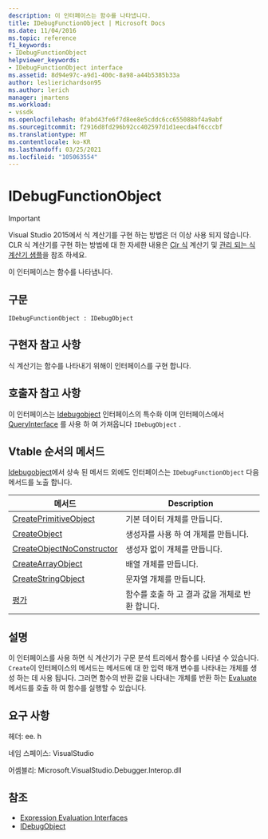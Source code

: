```yaml
---
description: 이 인터페이스는 함수를 나타냅니다.
title: IDebugFunctionObject | Microsoft Docs
ms.date: 11/04/2016
ms.topic: reference
f1_keywords:
- IDebugFunctionObject
helpviewer_keywords:
- IDebugFunctionObject interface
ms.assetid: 8d94e97c-a9d1-400c-8a98-a44b5385b33a
author: leslierichardson95
ms.author: lerich
manager: jmartens
ms.workload:
- vssdk
ms.openlocfilehash: 0fabd43fe6f7d8ee8e5cddc6cc655088bf4a9abf
ms.sourcegitcommit: f2916d8fd296b92cc402597d1d1eecda4f6cccbf
ms.translationtype: MT
ms.contentlocale: ko-KR
ms.lasthandoff: 03/25/2021
ms.locfileid: "105063554"
---
```

# <a name="idebugfunctionobject"></a>IDebugFunctionObject
> [!IMPORTANT]
> Visual Studio 2015에서 식 계산기를 구현 하는 방법은 더 이상 사용 되지 않습니다. CLR 식 계산기를 구현 하는 방법에 대 한 자세한 내용은 [Clr 식](https://github.com/Microsoft/ConcordExtensibilitySamples/wiki/CLR-Expression-Evaluators) 계산기 및 [관리 되는 식 계산기 샘플](https://github.com/Microsoft/ConcordExtensibilitySamples/wiki/Managed-Expression-Evaluator-Sample)을 참조 하세요.

 이 인터페이스는 함수를 나타냅니다.

## <a name="syntax"></a>구문

```
IDebugFunctionObject : IDebugObject
```

## <a name="notes-for-implementers"></a>구현자 참고 사항
 식 계산기는 함수를 나타내기 위해이 인터페이스를 구현 합니다.

## <a name="notes-for-callers"></a>호출자 참고 사항
 이 인터페이스는 [Idebugobject](../../../extensibility/debugger/reference/idebugobject.md) 인터페이스의 특수화 이며 인터페이스에서 [QueryInterface](/cpp/atl/queryinterface) 를 사용 하 여 가져옵니다 `IDebugObject` .

## <a name="methods-in-vtable-order"></a>Vtable 순서의 메서드
 [Idebugobject](../../../extensibility/debugger/reference/idebugobject.md)에서 상속 된 메서드 외에도 인터페이스는 `IDebugFunctionObject` 다음 메서드를 노출 합니다.

|메서드|Description|
|------------|-----------------|
|[CreatePrimitiveObject](../../../extensibility/debugger/reference/idebugfunctionobject-createprimitiveobject.md)|기본 데이터 개체를 만듭니다.|
|[CreateObject](../../../extensibility/debugger/reference/idebugfunctionobject-createobject.md)|생성자를 사용 하 여 개체를 만듭니다.|
|[CreateObjectNoConstructor](../../../extensibility/debugger/reference/idebugfunctionobject-createobjectnoconstructor.md)|생성자 없이 개체를 만듭니다.|
|[CreateArrayObject](../../../extensibility/debugger/reference/idebugfunctionobject-createarrayobject.md)|배열 개체를 만듭니다.|
|[CreateStringObject](../../../extensibility/debugger/reference/idebugfunctionobject-createstringobject.md)|문자열 개체를 만듭니다.|
|[평가](../../../extensibility/debugger/reference/idebugfunctionobject-evaluate.md)|함수를 호출 하 고 결과 값을 개체로 반환 합니다.|

## <a name="remarks"></a>설명
 이 인터페이스를 사용 하면 식 계산기가 구문 분석 트리에서 함수를 나타낼 수 있습니다. `Create`이 인터페이스의 메서드는 메서드에 대 한 입력 매개 변수를 나타내는 개체를 생성 하는 데 사용 됩니다. 그러면 함수의 반환 값을 나타내는 개체를 반환 하는 [Evaluate](../../../extensibility/debugger/reference/idebugfunctionobject-evaluate.md) 메서드를 호출 하 여 함수를 실행할 수 있습니다.

## <a name="requirements"></a>요구 사항
 헤더: ee. h

 네임 스페이스: VisualStudio

 어셈블리: Microsoft.VisualStudio.Debugger.Interop.dll

## <a name="see-also"></a>참조
- [Expression Evaluation Interfaces](../../../extensibility/debugger/reference/expression-evaluation-interfaces.md)
- [IDebugObject](../../../extensibility/debugger/reference/idebugobject.md)
